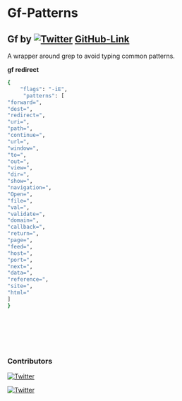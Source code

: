 # Gf-Patterns

## Gf by [![Twitter](https://img.shields.io/badge/twitter-@TomNomNom-blue.svg)](https://twitter.com/TomNomNom) [GitHub-Link](https://github.com/tomnomnom/gf)

A wrapper around grep to avoid typing common patterns.

**gf redirect**

```bash
{
    "flags": "-iE",
     "patterns": [
"forward=",
"dest=",
"redirect=",
"uri=",
"path=",
"continue=",
"url=",
"window=",
"to=",
"out=",
"view=",
"dir=",
"show=",
"navigation=",
"Open=",
"file=",
"val=",
"validate=",
"domain=",
"callback=",
"return=",
"page=",
"feed=",
"host=",
"port=",
"next=",
"data=",
"reference=",
"site=",
"html="
]
}

```

```

```

```

```

```

```
```

```
```

```
```
```

### Contributors 
[![Twitter](https://img.shields.io/badge/twitter-@1ndianl33t-blue.svg)](https://twitter.com/1ndianl33t)

[![Twitter](https://img.shields.io/badge/twitter-@TomNomNom-blue.svg)](https://twitter.com/TomNomNom)
